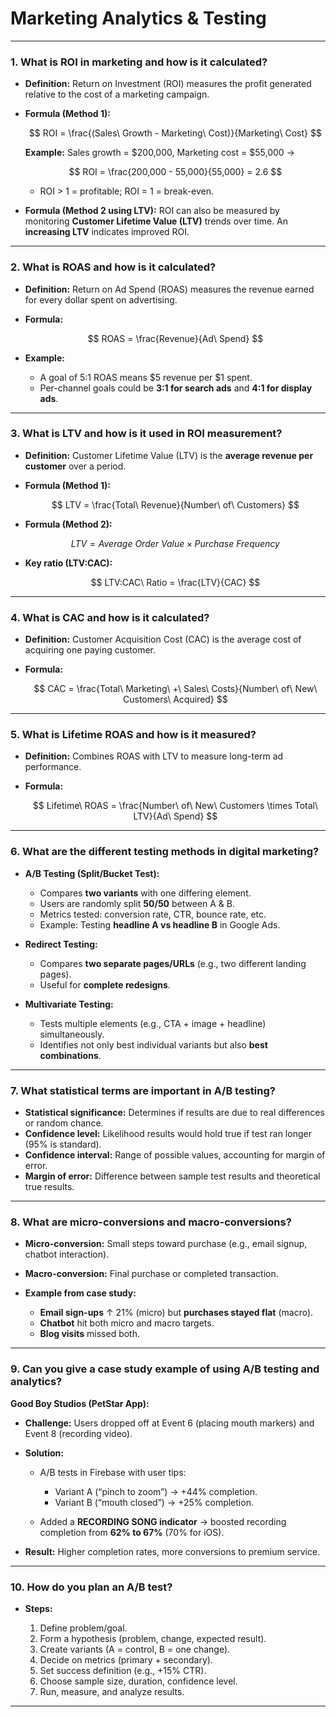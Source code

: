 # Marketing Analytics & Testing 

---

### **1. What is ROI in marketing and how is it calculated?**

* **Definition:** Return on Investment (ROI) measures the profit generated relative to the cost of a marketing campaign.

* **Formula (Method 1):**

  $$
  ROI = \frac{(Sales\ Growth - Marketing\ Cost)}{Marketing\ Cost}
  $$

  **Example:** Sales growth = $200,000, Marketing cost = $55,000 →

  $$
  ROI = \frac{200,000 - 55,000}{55,000} = 2.6
  $$

  * ROI > 1 = profitable; ROI = 1 = break-even.

* **Formula (Method 2 using LTV):**
  ROI can also be measured by monitoring **Customer Lifetime Value (LTV)** trends over time.
  An **increasing LTV** indicates improved ROI.

---

### **2. What is ROAS and how is it calculated?**

* **Definition:** Return on Ad Spend (ROAS) measures the revenue earned for every dollar spent on advertising.

* **Formula:**

  $$
  ROAS = \frac{Revenue}{Ad\ Spend}
  $$

* **Example:**

  * A goal of 5:1 ROAS means $5 revenue per $1 spent.
  * Per-channel goals could be **3:1 for search ads** and **4:1 for display ads**.

---

### **3. What is LTV and how is it used in ROI measurement?**

* **Definition:** Customer Lifetime Value (LTV) is the **average revenue per customer** over a period.

* **Formula (Method 1):**

  $$
  LTV = \frac{Total\ Revenue}{Number\ of\ Customers}
  $$

* **Formula (Method 2):**

  $$
  LTV = Average\ Order\ Value \times Purchase\ Frequency
  $$

* **Key ratio (LTV:CAC):**

  $$
  LTV:CAC\ Ratio = \frac{LTV}{CAC}
  $$

---

### **4. What is CAC and how is it calculated?**

* **Definition:** Customer Acquisition Cost (CAC) is the average cost of acquiring one paying customer.

* **Formula:**

  $$
  CAC = \frac{Total\ Marketing\ +\ Sales\ Costs}{Number\ of\ New\ Customers\ Acquired}
  $$

---

### **5. What is Lifetime ROAS and how is it measured?**

* **Definition:** Combines ROAS with LTV to measure long-term ad performance.

* **Formula:**

  $$
  Lifetime\ ROAS = \frac{Number\ of\ New\ Customers \times Total\ LTV}{Ad\ Spend}
  $$

---

### **6. What are the different testing methods in digital marketing?**

* **A/B Testing (Split/Bucket Test):**

  * Compares **two variants** with one differing element.
  * Users are randomly split **50/50** between A & B.
  * Metrics tested: conversion rate, CTR, bounce rate, etc.
  * Example: Testing **headline A vs headline B** in Google Ads.

* **Redirect Testing:**

  * Compares **two separate pages/URLs** (e.g., two different landing pages).
  * Useful for **complete redesigns**.

* **Multivariate Testing:**

  * Tests multiple elements (e.g., CTA + image + headline) simultaneously.
  * Identifies not only best individual variants but also **best combinations**.

---

### **7. What statistical terms are important in A/B testing?**

* **Statistical significance:** Determines if results are due to real differences or random chance.
* **Confidence level:** Likelihood results would hold true if test ran longer (95% is standard).
* **Confidence interval:** Range of possible values, accounting for margin of error.
* **Margin of error:** Difference between sample test results and theoretical true results.

---

### **8. What are micro-conversions and macro-conversions?**

* **Micro-conversion:** Small steps toward purchase (e.g., email signup, chatbot interaction).

* **Macro-conversion:** Final purchase or completed transaction.

* **Example from case study:**

  * **Email sign-ups** ↑ 21% (micro) but **purchases stayed flat** (macro).
  * **Chatbot** hit both micro and macro targets.
  * **Blog visits** missed both.

---

### **9. Can you give a case study example of using A/B testing and analytics?**

**Good Boy Studios (PetStar App):**

* **Challenge:** Users dropped off at Event 6 (placing mouth markers) and Event 8 (recording video).
* **Solution:**

  * A/B tests in Firebase with user tips:

    * Variant A (“pinch to zoom”) → +44% completion.
    * Variant B (“mouth closed”) → +25% completion.
  * Added a **RECORDING SONG indicator** → boosted recording completion from **62% to 67%** (70% for iOS).
* **Result:** Higher completion rates, more conversions to premium service.

---

### **10. How do you plan an A/B test?**

* **Steps:**

  1. Define problem/goal.
  2. Form a hypothesis (problem, change, expected result).
  3. Create variants (A = control, B = one change).
  4. Decide on metrics (primary + secondary).
  5. Set success definition (e.g., +15% CTR).
  6. Choose sample size, duration, confidence level.
  7. Run, measure, and analyze results.

---
